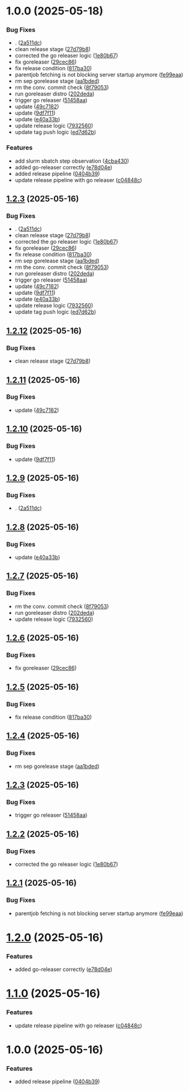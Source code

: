 # 1.0.0 (2025-05-18)


### Bug Fixes

* . ([2a511dc](https://github.com/MA-DOS/SlurmExporter/commit/2a511dc1b94d28e90f78eecd73867685316421a9))
* clean release stage ([27d79b8](https://github.com/MA-DOS/SlurmExporter/commit/27d79b811ea4c28276f0c7a62c62d6eb35f14398))
* corrected the go releaser logic ([1e80b67](https://github.com/MA-DOS/SlurmExporter/commit/1e80b67eeaa0ae7050fde968101d31635cbd1b77))
* fix goreleaser ([29cec86](https://github.com/MA-DOS/SlurmExporter/commit/29cec8614ed072bddcc10e708e284f23f44bc667))
* fix release condition ([817ba30](https://github.com/MA-DOS/SlurmExporter/commit/817ba302abd4b5f7115a527f3c6377bb728cb4bc))
* parentjob fetching is not blocking server startup anymore ([fe99eaa](https://github.com/MA-DOS/SlurmExporter/commit/fe99eaa30f9dd922a7eb163aa5e36d674356d619))
* rm sep gorelease stage ([aa1bded](https://github.com/MA-DOS/SlurmExporter/commit/aa1bdedd6d4d19f62f7904a1e9dcbf919ecdb704))
* rm the conv. commit check ([8f79053](https://github.com/MA-DOS/SlurmExporter/commit/8f790533d7a0c7c13a43584473b6d4fcc1e4c5ce))
* run goreleaser distro ([202deda](https://github.com/MA-DOS/SlurmExporter/commit/202deda1431cde34384790ddc5bf3502c8233bed))
* trigger go releaser ([51458aa](https://github.com/MA-DOS/SlurmExporter/commit/51458aa1c6e7d94dcf7056c662266d70448785bd))
* update ([49c7182](https://github.com/MA-DOS/SlurmExporter/commit/49c71828c3400f4f503c9c50e1dfbcb222eb0c85))
* update ([9df7f11](https://github.com/MA-DOS/SlurmExporter/commit/9df7f11f05830f89404fa9d4fd972b3a87e3040b))
* update ([e40a33b](https://github.com/MA-DOS/SlurmExporter/commit/e40a33bd452b754300515b4b688605a083678129))
* update release logic ([7932560](https://github.com/MA-DOS/SlurmExporter/commit/7932560c2ed643065b19c8c77b627167758bbaa3))
* update tag push logic ([ed7d62b](https://github.com/MA-DOS/SlurmExporter/commit/ed7d62b7a64ee3a61e0bf344b1c289a3acc6c5d4))


### Features

* add slurm sbatch step observation ([4cba430](https://github.com/MA-DOS/SlurmExporter/commit/4cba4305d50717c5e165901b87abbb4854401138))
* added go-releaser correctly ([e78d04e](https://github.com/MA-DOS/SlurmExporter/commit/e78d04e404e3567baeca5a905171e9eb54d13e3c))
* added release pipeline ([0404b39](https://github.com/MA-DOS/SlurmExporter/commit/0404b3917d26bf8e3b3feea4954a6dd6d5086b75))
* update release pipeline with go releaser ([c04848c](https://github.com/MA-DOS/SlurmExporter/commit/c04848cc1cabd9aabf2c7b0178f6939fee7338be))

## [1.2.3](https://github.com/MA-DOS/SlurmExporter/compare/v1.2.2...v1.2.3) (2025-05-16)


### Bug Fixes

* . ([2a511dc](https://github.com/MA-DOS/SlurmExporter/commit/2a511dc1b94d28e90f78eecd73867685316421a9))
* clean release stage ([27d79b8](https://github.com/MA-DOS/SlurmExporter/commit/27d79b811ea4c28276f0c7a62c62d6eb35f14398))
* corrected the go releaser logic ([1e80b67](https://github.com/MA-DOS/SlurmExporter/commit/1e80b67eeaa0ae7050fde968101d31635cbd1b77))
* fix goreleaser ([29cec86](https://github.com/MA-DOS/SlurmExporter/commit/29cec8614ed072bddcc10e708e284f23f44bc667))
* fix release condition ([817ba30](https://github.com/MA-DOS/SlurmExporter/commit/817ba302abd4b5f7115a527f3c6377bb728cb4bc))
* rm sep gorelease stage ([aa1bded](https://github.com/MA-DOS/SlurmExporter/commit/aa1bdedd6d4d19f62f7904a1e9dcbf919ecdb704))
* rm the conv. commit check ([8f79053](https://github.com/MA-DOS/SlurmExporter/commit/8f790533d7a0c7c13a43584473b6d4fcc1e4c5ce))
* run goreleaser distro ([202deda](https://github.com/MA-DOS/SlurmExporter/commit/202deda1431cde34384790ddc5bf3502c8233bed))
* trigger go releaser ([51458aa](https://github.com/MA-DOS/SlurmExporter/commit/51458aa1c6e7d94dcf7056c662266d70448785bd))
* update ([49c7182](https://github.com/MA-DOS/SlurmExporter/commit/49c71828c3400f4f503c9c50e1dfbcb222eb0c85))
* update ([9df7f11](https://github.com/MA-DOS/SlurmExporter/commit/9df7f11f05830f89404fa9d4fd972b3a87e3040b))
* update ([e40a33b](https://github.com/MA-DOS/SlurmExporter/commit/e40a33bd452b754300515b4b688605a083678129))
* update release logic ([7932560](https://github.com/MA-DOS/SlurmExporter/commit/7932560c2ed643065b19c8c77b627167758bbaa3))
* update tag push logic ([ed7d62b](https://github.com/MA-DOS/SlurmExporter/commit/ed7d62b7a64ee3a61e0bf344b1c289a3acc6c5d4))

## [1.2.12](https://github.com/MA-DOS/SlurmExporter/compare/v1.2.11...v1.2.12) (2025-05-16)


### Bug Fixes

* clean release stage ([27d79b8](https://github.com/MA-DOS/SlurmExporter/commit/27d79b811ea4c28276f0c7a62c62d6eb35f14398))

## [1.2.11](https://github.com/MA-DOS/SlurmExporter/compare/v1.2.10...v1.2.11) (2025-05-16)


### Bug Fixes

* update ([49c7182](https://github.com/MA-DOS/SlurmExporter/commit/49c71828c3400f4f503c9c50e1dfbcb222eb0c85))

## [1.2.10](https://github.com/MA-DOS/SlurmExporter/compare/v1.2.9...v1.2.10) (2025-05-16)


### Bug Fixes

* update ([9df7f11](https://github.com/MA-DOS/SlurmExporter/commit/9df7f11f05830f89404fa9d4fd972b3a87e3040b))

## [1.2.9](https://github.com/MA-DOS/SlurmExporter/compare/v1.2.8...v1.2.9) (2025-05-16)


### Bug Fixes

* . ([2a511dc](https://github.com/MA-DOS/SlurmExporter/commit/2a511dc1b94d28e90f78eecd73867685316421a9))

## [1.2.8](https://github.com/MA-DOS/SlurmExporter/compare/v1.2.7...v1.2.8) (2025-05-16)


### Bug Fixes

* update ([e40a33b](https://github.com/MA-DOS/SlurmExporter/commit/e40a33bd452b754300515b4b688605a083678129))

## [1.2.7](https://github.com/MA-DOS/SlurmExporter/compare/v1.2.6...v1.2.7) (2025-05-16)


### Bug Fixes

* rm the conv. commit check ([8f79053](https://github.com/MA-DOS/SlurmExporter/commit/8f790533d7a0c7c13a43584473b6d4fcc1e4c5ce))
* run goreleaser distro ([202deda](https://github.com/MA-DOS/SlurmExporter/commit/202deda1431cde34384790ddc5bf3502c8233bed))
* update release logic ([7932560](https://github.com/MA-DOS/SlurmExporter/commit/7932560c2ed643065b19c8c77b627167758bbaa3))

## [1.2.6](https://github.com/MA-DOS/SlurmExporter/compare/v1.2.5...v1.2.6) (2025-05-16)


### Bug Fixes

* fix goreleaser ([29cec86](https://github.com/MA-DOS/SlurmExporter/commit/29cec8614ed072bddcc10e708e284f23f44bc667))

## [1.2.5](https://github.com/MA-DOS/SlurmExporter/compare/v1.2.4...v1.2.5) (2025-05-16)


### Bug Fixes

* fix release condition ([817ba30](https://github.com/MA-DOS/SlurmExporter/commit/817ba302abd4b5f7115a527f3c6377bb728cb4bc))

## [1.2.4](https://github.com/MA-DOS/SlurmExporter/compare/v1.2.3...v1.2.4) (2025-05-16)


### Bug Fixes

* rm sep gorelease stage ([aa1bded](https://github.com/MA-DOS/SlurmExporter/commit/aa1bdedd6d4d19f62f7904a1e9dcbf919ecdb704))

## [1.2.3](https://github.com/MA-DOS/SlurmExporter/compare/v1.2.2...v1.2.3) (2025-05-16)


### Bug Fixes

* trigger go releaser ([51458aa](https://github.com/MA-DOS/SlurmExporter/commit/51458aa1c6e7d94dcf7056c662266d70448785bd))

## [1.2.2](https://github.com/MA-DOS/SlurmExporter/compare/v1.2.1...v1.2.2) (2025-05-16)


### Bug Fixes

* corrected the go releaser logic ([1e80b67](https://github.com/MA-DOS/SlurmExporter/commit/1e80b67eeaa0ae7050fde968101d31635cbd1b77))

## [1.2.1](https://github.com/MA-DOS/SlurmExporter/compare/v1.2.0...v1.2.1) (2025-05-16)


### Bug Fixes

* parentjob fetching is not blocking server startup anymore ([fe99eaa](https://github.com/MA-DOS/SlurmExporter/commit/fe99eaa30f9dd922a7eb163aa5e36d674356d619))

# [1.2.0](https://github.com/MA-DOS/SlurmExporter/compare/v1.1.0...v1.2.0) (2025-05-16)


### Features

* added go-releaser correctly ([e78d04e](https://github.com/MA-DOS/SlurmExporter/commit/e78d04e404e3567baeca5a905171e9eb54d13e3c))

# [1.1.0](https://github.com/MA-DOS/SlurmExporter/compare/v1.0.0...v1.1.0) (2025-05-16)


### Features

* update release pipeline with go releaser ([c04848c](https://github.com/MA-DOS/SlurmExporter/commit/c04848cc1cabd9aabf2c7b0178f6939fee7338be))

# 1.0.0 (2025-05-16)


### Features

* added release pipeline ([0404b39](https://github.com/MA-DOS/SlurmExporter/commit/0404b3917d26bf8e3b3feea4954a6dd6d5086b75))
